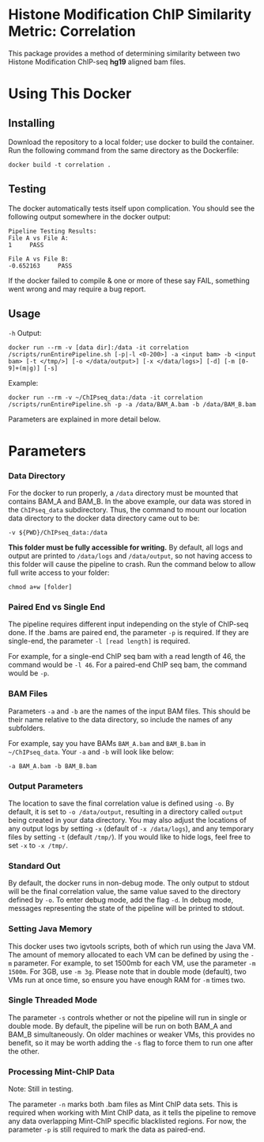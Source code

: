 # Histone Modification ChIP Similarity Metric: Correlation
This package provides a method of determining similarity between two Histone Modification ChIP-seq **hg19** aligned bam files.

# Using This Docker
## Installing
Download the repository to a local folder; use docker to build the container. Run the following command from the same directory as the Dockerfile:
```
docker build -t correlation .
```

## Testing
The docker automatically tests itself upon complication. You should see the following output somewhere in the docker output:
```
Pipeline Testing Results:
File A vs File A:
1     PASS

File A vs File B:
-0.652163     PASS
```

If the docker failed to compile & one or more of these say FAIL, something went wrong and may require a bug report.

## Usage
`-h` Output:
```
docker run --rm -v [data dir]:/data -it correlation /scripts/runEntirePipeline.sh [-p|-l <0-200>] -a <input bam> -b <input bam> [-t </tmp/>] [-o </data/output>] [-x </data/logs>] [-d] [-m [0-9]+(m|g)] [-s]
```
Example:
```
docker run --rm -v ~/ChIPseq_data:/data -it correlation /scripts/runEntirePipeline.sh -p -a /data/BAM_A.bam -b /data/BAM_B.bam
```
Parameters are explained in more detail below.

# Parameters
### Data Directory
For the docker to run properly, a `/data` directory must be mounted that contains BAM_A and BAM_B. In the above example, our data was stored in the `ChIPseq_data` subdirectory. Thus, the command to mount our location data directory to the docker data directory came out to be:
```
-v ${PWD}/ChIPseq_data:/data
```
**This folder must be fully accessible for writing.** By default, all logs and output are printed to `/data/logs` and `/data/output`, so not having access to this folder will cause the pipeline to crash.
Run the command below to allow full write access to your folder:
```
chmod a+w [folder]
```

### Paired End vs Single End
The pipeline requires different input independing on the style of ChIP-seq done. If the .bams are paired end, the parameter `-p` is required. If they are single-end, the parameter `-l [read length]` is required.

For example, for a single-end ChIP seq bam with a read length of 46, the command would be `-l 46`. For a paired-end ChIP seq bam, the command would be `-p`.

### BAM Files
Parameters `-a` and `-b` are the names of the input BAM files. This should be their name relative to the data directory, so include the names of any subfolders.

For example, say you have BAMs `BAM_A.bam` and `BAM_B.bam` in `~/ChIPseq_data`. Your `-a` and `-b` will look like below:
```
-a BAM_A.bam -b BAM_B.bam
```

### Output Parameters
The location to save the final correlation value is defined using `-o`. By default, it is set to `-o /data/output`, resulting in a directory called `output` being created in your data directory. You may also adjust the locations of any output logs by setting `-x` (default of `-x /data/logs`), and any temporary files by setting `-t` (default `/tmp/`). If you would like to hide logs, feel free to set `-x` to `-x /tmp/`.

### Standard Out
By default, the docker runs in non-debug mode. The only output to stdout will be the final correlation value, the same value saved to the directory defined by `-o`. To enter debug mode, add the flag `-d`. In debug mode, messages representing the state of the pipeline will be printed to stdout.

### Setting Java Memory
This docker uses two igvtools scripts, both of which run using the Java VM. The amount of memory allocated to each VM can be defined by using the `-m` parameter. For example, to set 1500mb for each VM, use the parameter `-m 1500m`. For 3GB, use `-m 3g`. Please note that in double mode (default), two VMs run at once time, so ensure you have enough RAM for `-m` times two.

### Single Threaded Mode
The parameter `-s` controls whether or not the pipeline will run in single or double mode. By default, the pipeline will be run on both BAM_A and BAM_B simultaneously. On older machines or weaker VMs, this provides no benefit, so it may be worth adding the `-s` flag to force them to run one after the other.

### Processing Mint-ChIP Data
Note: Still in testing.

The parameter `-n` marks both .bam files as Mint ChIP data sets. This is required when working with Mint ChIP data, as it tells the pipeline to remove any data overlapping Mint-ChIP specific blacklisted regions. For now, the parameter `-p` is still required to mark the data as paired-end.